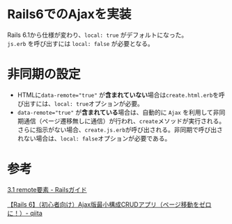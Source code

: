 # Rails6でのAjaxを実装

Rails 6.1から仕様が変わり、`local: true` がデフォルトになった。  
`js.erb` を呼び出すには `local: false` が必要となる。

# 非同期の設定

- HTMLに`data-remote="true"` が**含まれていない**場合は`create.html.erb`を呼び出すには、`local: true`オプションが必要。
- `data-remote="true"` が**含まれている**場合は、自動的に `Ajax` を利用して非同期通信（ページ遷移無しに通信）が行われ、`create`メソッドが実行される。さらに指示がない場合、`create.js.erb`が呼び出される。非同期で呼び出されない場合は、`local: false`オプションが必要である。

# 参考

[3.1 remote要素 - Railsガイド](https://railsguides.jp/working_with_javascript_in_rails.html#remote%E8%A6%81%E7%B4%A0)

[【Rails 6】（初心者向け）Ajax版最小構成CRUDアプリ（ページ移動をゼロに！）- qiita](https://qiita.com/take18k_tech/items/7d4917e30d4c879701ef#1%E3%83%A1%E3%83%83%E3%82%BB%E3%83%BC%E3%82%B8%E3%81%AE%E4%BD%9C%E6%88%90)